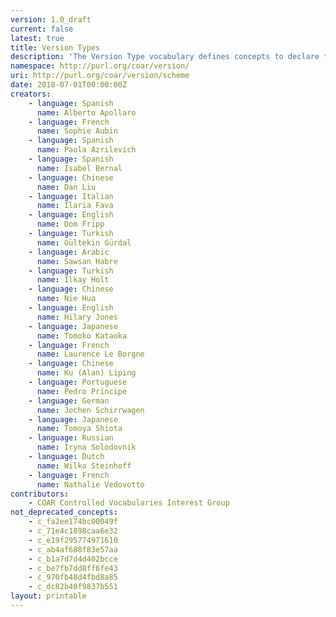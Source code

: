 ```yaml
---
version: 1.0_draft
current: false
latest: true
title: Version Types
description: 'The Version Type vocabulary defines concepts to declare the version of a resource. Multilingual labels regard regional distinctions in language and term. The concepts are adopted from the \"Journal Article Versions (JAV): Recommendations of the NISO/ALPSP JAV Technical Working Group\", https://www.niso.org/publications/niso-rp-8-2008-jav'
namespace: http://purl.org/coar/version/
uri: http://purl.org/coar/version/scheme
date: 2018-07-01T00:00:00Z
creators:
    - language: Spanish
      name: Alberto Apollaro
    - language: French
      name: Sophie Aubin
    - language: Spanish
      name: Paola Azrilevich
    - language: Spanish
      name: Isabel Bernal
    - language: Chinese
      name: Dan Liu
    - language: Italian
      name: Ilaria Fava
    - language: English
      name: Dom Fripp
    - language: Turkish
      name: Gültekin Gürdal
    - language: Arabic
      name: Sawsan Habre
    - language: Turkish
      name: Ilkay Holt
    - language: Chinese
      name: Nie Hua
    - language: English
      name: Hilary Jones
    - language: Japanese
      name: Tomoko Kataoka
    - language: French
      name: Laurence Le Borgne
    - language: Chinese
      name: Ku (Alan) Liping
    - language: Portuguese
      name: Pedro Príncipe
    - language: German
      name: Jochen Schirrwagen
    - language: Japanese
      name: Tomoya Shiota
    - language: Russian
      name: Iryna Solodovnik
    - language: Dutch
      name: Wilko Steinhoff
    - language: French
      name: Nathalie Vedovotto
contributors:
    - COAR Controlled Vocabularies Interest Group
not_deprecated_concepts:
    - c_fa2ee174bc00049f
    - c_71e4c1898caa6e32
    - c_e19f295774971610
    - c_ab4af688f83e57aa
    - c_b1a7d7d4d402bcce
    - c_be7fb7dd8ff6fe43
    - c_970fb48d4fbd8a85
    - c_dc82b40f9837b551
layout: printable
---
```


